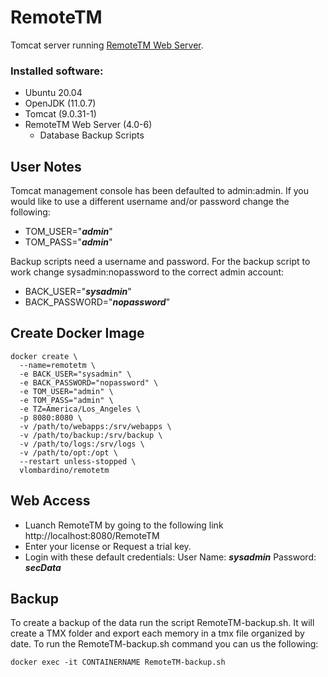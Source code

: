 # RemoteTM
Tomcat server running [RemoteTM Web Server](https://www.maxprograms.com/products/remotetm.html).

### Installed software:
* Ubuntu 20.04
* OpenJDK (11.0.7)
* Tomcat (9.0.31-1)
* RemoteTM Web Server (4.0-6)
  * Database Backup Scripts

## User Notes
Tomcat management console has been defaulted to admin:admin. If you would like to use a different username and/or password change the following:
* TOM_USER="***admin***"
* TOM_PASS="***admin***"

Backup scripts need a username and password. For the backup script to work change sysadmin:nopassword to the correct admin account:
* BACK_USER="***sysadmin***"
* BACK_PASSWORD="***nopassword***"

## Create Docker Image
```
docker create \
  --name=remotetm \
  -e BACK_USER="sysadmin" \
  -e BACK_PASSWORD="nopassword" \
  -e TOM_USER="admin" \
  -e TOM_PASS="admin" \
  -e TZ=America/Los_Angeles \
  -p 8080:8080 \
  -v /path/to/webapps:/srv/webapps \
  -v /path/to/backup:/srv/backup \
  -v /path/to/logs:/srv/logs \
  -v /path/to/opt:/opt \
  --restart unless-stopped \
  vlombardino/remotetm
```

## Web Access
* Luanch RemoteTM by going to the following link http://localhost:8080/RemoteTM
* Enter your license or Request a trial key. 
* Login with these default credentials: User Name: ***sysadmin*** Password: ***secData***

## Backup
To create a backup of the data run the script RemoteTM-backup.sh. It will create a TMX folder and export each memory in a tmx file organized by date. To run the RemoteTM-backup.sh command you can us the following:
```
docker exec -it CONTAINERNAME RemoteTM-backup.sh

```
